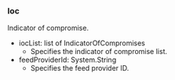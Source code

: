 ### Ioc
Indicator of compromise.

- iocList: list of IndicatorOfCompromises
  - Specifies the indicator of compromise list.
- feedProviderId: System.String
  - Specifies the feed provider ID.
